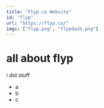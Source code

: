 ```yaml
---
title: "Flyp.co Website"
id: "flyp"
url: "https://flyp.co/"
imgs: ["flyp.png", "flypdash.png"]
---
```


# all about flyp

i did stuff

- a
- b
- c
